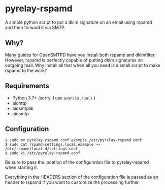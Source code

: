 # pyrelay-rspamd

A simple python script to put a dkim signature on an
email using rspamd and then forward it via SMTP.

## Why?

Many guides for OpenSMTPD have you install both rspamd and
dkimfilter. However, rspamd is perfectly capable of putting
dkim signatures on outgoing mail. Why install all that when
all you need is a small script to make rspamd to the work?

## Requirements

* Python 3.7+ (sorry, I use `asyncio.run()` )
* aiohttp
* aiosmtplib
* aiosmtp

## Configuration

```
$ sudo mv pyrelay-rspamd.conf.example /etc/pyrelay-rspamd.conf
$ sudo cat rspamd-settings.local.example >> /etc/rspamd/local.d/settings.conf
$ sudo vi /etc/pyrelay-rspamd.conf
```

Be sure to pass the location of the configuration file to
pyrelay-rspamd when starting it.

Everything in the HEADERS section of the configuration file
is passed as an header to rspamd if you want to customize
the processing further. 
